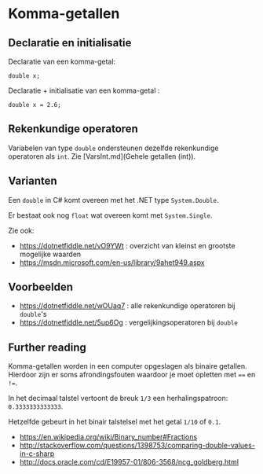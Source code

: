 # Komma-getallen

## Declaratie en initialisatie

Declaratie van een komma-getal:

```
double x;
```

Declaratie + initialisatie van een komma-getal :

```
double x = 2.6;
```

## Rekenkundige operatoren

Variabelen van type `double` ondersteunen dezelfde rekenkundige operatoren als `int`.
Zie [VarsInt.md](Gehele getallen (int)).

## Varianten

Een `double` in C# komt overeen met het .NET type `System.Double`.

Er bestaat ook nog `float` wat overeen komt met `System.Single`.

Zie ook:

- https://dotnetfiddle.net/vO9YWt : overzicht van kleinst en grootste mogelijke waarden
- https://msdn.microsoft.com/en-us/library/9ahet949.aspx

## Voorbeelden

- https://dotnetfiddle.net/wOUaq7 : alle rekenkundige operatoren bij `double`'s
- https://dotnetfiddle.net/5up6Og : vergelijkingsoperatoren bij `double` 

## Further reading

Komma-getallen worden in een computer opgeslagen als binaire getallen. Hierdoor
zijn er soms afrondingsfouten waardoor je moet opletten met `==` en `!=`.

In het decimaal talstel vertoont de breuk `1/3` een herhalingspatroon:
`0.3333333333333`.

Hetzelfde gebeurt in het binair talstelsel met het getal `1/10` of `0.1`.

- https://en.wikipedia.org/wiki/Binary_number#Fractions
- http://stackoverflow.com/questions/1398753/comparing-double-values-in-c-sharp
- http://docs.oracle.com/cd/E19957-01/806-3568/ncg_goldberg.html


